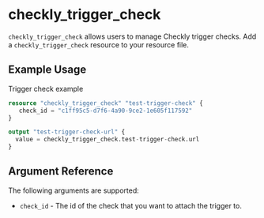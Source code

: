 # checkly_trigger_check
`checkly_trigger_check` allows users to manage Checkly trigger checks. Add a `checkly_trigger_check` resource to your resource file.

## Example Usage

Trigger check example

```terraform
resource "checkly_trigger_check" "test-trigger-check" {
   check_id = "c1ff95c5-d7f6-4a90-9ce2-1e605f117592"
}

output "test-trigger-check-url" {
  value = checkly_trigger_check.test-trigger-check.url
}
```

## Argument Reference
The following arguments are supported:
* `check_id` - The id of the check that you want to attach the trigger to.
